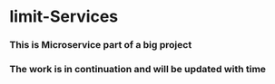# limit-Services
### This is Microservice part of a big project 

### The work is in continuation and will be updated with time
